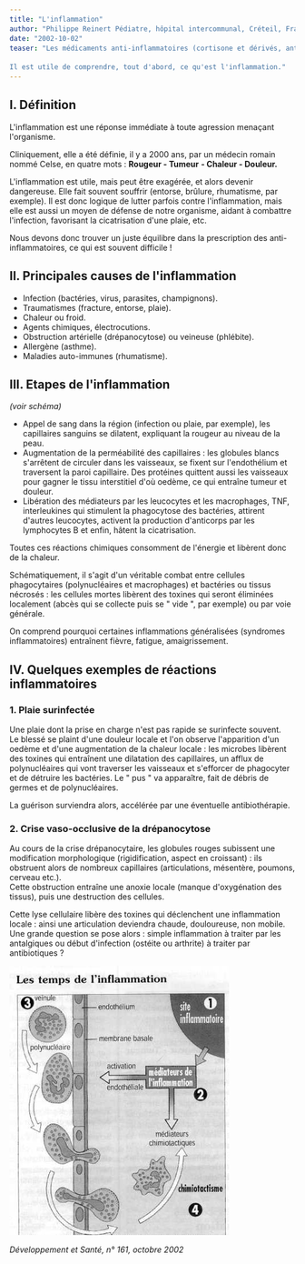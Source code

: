 ```yaml
---
title: "L'inflammation"
author: "Philippe Reinert Pédiatre, hôpital intercommunal, Créteil, France"
date: "2002-10-02"
teaser: "Les médicaments anti-inflammatoires (cortisone et dérivés, anti-inflammatoires non stéroïdiens) sont de plus en plus utilisés en médecine et en chirurgie.

Il est utile de comprendre, tout d'abord, ce qu'est l'inflammation."
---
```


## I. Définition

L'inflammation est une réponse immédiate à toute agression menaçant l'organisme.

Cliniquement, elle a été définie, il y a 2000 ans, par un médecin romain nommé Celse, en quatre mots : **Rougeur - Tumeur** **- Chaleur - Douleur.**

L'inflammation est utile, mais peut être exagérée, et alors devenir dangereuse. Elle fait souvent souffrir (entorse, brûlure, rhumatisme, par exemple). Il est donc logique de lutter parfois contre l'inflammation, mais elle est aussi un moyen de défense de notre organisme, aidant à combattre l'infection, favorisant la cicatrisation d'une plaie, etc.

Nous devons donc trouver un juste équilibre dans la prescription des anti-inflammatoires, ce qui est souvent difficile !

## **Il.** Principales causes de l'inflammation

*   Infection (bactéries, virus, parasites, champignons).  
*   Traumatismes (fracture, entorse, plaie).  
*   Chaleur ou froid.  
*   Agents chimiques, électrocutions.  
*   Obstruction artérielle (drépanocytose) ou veineuse (phlébite).  
*   Allergène (asthme).  
*   Maladies auto-immunes (rhumatisme).

## III. Etapes de l'inflammation

_(voir schéma)_

*   Appel de sang dans la région (infection ou plaie, par exemple), les capillaires sanguins se dilatent, expliquant la rougeur au niveau de la peau.  
*   Augmentation de la perméabilité des capillaires : les globules blancs s'arrêtent de circuler dans les vaisseaux, se fixent sur l'endothélium et traversent la paroi capillaire. Des protéines quittent aussi les vaisseaux pour gagner le tissu interstitiel d'où oedème, ce qui entraîne tumeur et douleur.  
*   Libération des médiateurs par les leucocytes et les macrophages, TNF, interleukines qui stimulent la phagocytose des bactéries, attirent d'autres leucocytes, activent la production d'anticorps par les lymphocytes B et enfin, hâtent la cicatrisation.

Toutes ces réactions chimiques consomment de l'énergie et libèrent donc de la chaleur.

Schématiquement, il s'agit d'un véritable combat entre cellules phagocytaires (polynucléaires et macrophages) et bactéries ou tissus nécrosés : les cellules mortes libèrent des toxines qui seront éliminées localement (abcès qui se collecte puis se " vide ", par exemple) ou par voie générale.

On comprend pourquoi certaines inflammations généralisées (syndromes inflammatoires) entraînent fièvre, fatigue, amaigrissement.

## IV. Quelques exemples de réactions inflammatoires

### 1. Plaie surinfectée

Une plaie dont la prise en charge n'est pas rapide se surinfecte souvent.  
Le blessé se plaint d'une douleur locale et l'on observe l'apparition d'un oedème et d'une augmentation de la chaleur locale : les microbes libèrent des toxines qui entraînent une dilatation des capillaires, un afflux de polynucléaires qui vont traverser les vaisseaux et s'efforcer de phagocyter et de détruire les bactéries. Le " pus " va apparaître, fait de débris de germes et de polynucléaires.

La guérison surviendra alors, accélérée par une éventuelle antibiothérapie.

### 2. Crise vaso-occlusive de la drépanocytose

Au cours de la crise drépanocytaire, les globules rouges subissent une modification morphologique (rigidification, aspect en croissant) : ils obstruent alors de nombreux capillaires (articulations, mésentère, poumons, cerveau etc.).  
Cette obstruction entraîne une anoxie locale (manque d'oxygénation des tissus), puis une destruction des cellules.

Cette lyse cellulaire libère des toxines qui déclenchent une inflammation locale : ainsi une articulation deviendra chaude, douloureuse, non mobile.  
Une grande question se pose alors : simple inflammation à traiter par les antalgiques ou début d'infection (ostéite ou arthrite) à traiter par antibiotiques ?


![](i612-1.jpg)


_Développement et Santé, n° 161, octobre 2002_